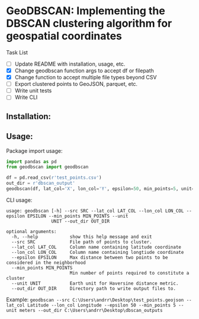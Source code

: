 # GeoDBSCAN: Implementing the DBSCAN clustering algorithm for geospatial coordinates

Task List
- [ ] Update README with installation, usage, etc.
- [x] Change geodbscan function args to accept df or filepath
- [x] Change function to accept multiple file types beyond CSV
- [ ] Export clustered points to GeoJSON, parquet, etc. 
- [ ] Write unit tests
- [ ] Write CLI

## Installation:


## Usage:

Package import usage:
```python
import pandas as pd
from geodbscan import geodbscan

df = pd.read_csv(r'test_points.csv')
out_dir = r'dbscan_output'
geodbscan(df, lat_col='X', lon_col='Y', epsilon=50, min_points=5, unit='meters', out_dir=out_dir)

```

CLI usage:

```
usage: geodbscan [-h] --src SRC --lat_col LAT_COL --lon_col LON_COL --epsilon EPSILON --min_points MIN_POINTS --unit
                 UNIT --out_dir OUT_DIR

optional arguments:
  -h, --help            show this help message and exit
  --src SRC             File path of points to cluster.
  --lat_col LAT_COL     Column name containing latitude coordinate
  --lon_col LON_COL     Column name containing longtiude coordinate
  --epsilon EPSILON     Max distance between two points to be considered in the neighborhood
  --min_points MIN_POINTS
                        Min number of points required to constitute a cluster
  --unit UNIT           Earth unit for Haversine distance metric.
  --out_dir OUT_DIR     Directory path to write output files to.
```

Example: `geodbscan --src C:\Users\andrr\Desktop\test_points.geojson --lat_col Latitude --lon_col Longitude --epsilon 50 --min_points 5 --unit meters --out_dir C:\Users\andrr\Desktop\dbscan_outputs`